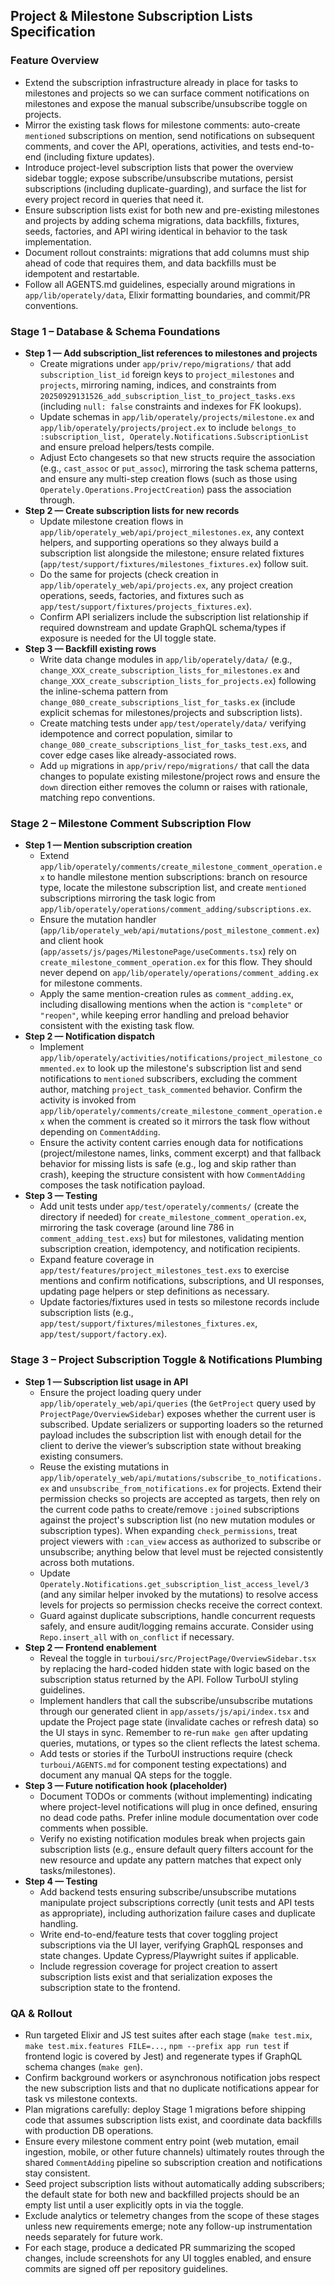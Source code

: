 ## Project & Milestone Subscription Lists Specification

### Feature Overview
- Extend the subscription infrastructure already in place for tasks to milestones and projects so we can surface comment notifications on milestones and expose the manual subscribe/unsubscribe toggle on projects.
- Mirror the existing task flows for milestone comments: auto-create `mentioned` subscriptions on mention, send notifications on subsequent comments, and cover the API, operations, activities, and tests end-to-end (including fixture updates).
- Introduce project-level subscription lists that power the overview sidebar toggle; expose subscribe/unsubscribe mutations, persist subscriptions (including duplicate-guarding), and surface the list for every project record in queries that need it.
- Ensure subscription lists exist for both new and pre-existing milestones and projects by adding schema migrations, data backfills, fixtures, seeds, factories, and API wiring identical in behavior to the task implementation.
- Document rollout constraints: migrations that add columns must ship ahead of code that requires them, and data backfills must be idempotent and restartable.
- Follow all AGENTS.md guidelines, especially around migrations in `app/lib/operately/data`, Elixir formatting boundaries, and commit/PR conventions.

### Stage 1 – Database & Schema Foundations
- **Step 1 — Add subscription_list references to milestones and projects**
  - Create migrations under `app/priv/repo/migrations/` that add `subscription_list_id` foreign keys to `project_milestones` and `projects`, mirroring naming, indices, and constraints from `20250929131526_add_subscription_list_to_project_tasks.exs` (including `null: false` constraints and indexes for FK lookups).
  - Update schemas in `app/lib/operately/projects/milestone.ex` and `app/lib/operately/projects/project.ex` to include `belongs_to :subscription_list, Operately.Notifications.SubscriptionList` and ensure preload helpers/tests compile.
  - Adjust Ecto changesets so that new structs require the association (e.g., `cast_assoc` or `put_assoc`), mirroring the task schema patterns, and ensure any multi-step creation flows (such as those using `Operately.Operations.ProjectCreation`) pass the association through.
- **Step 2 — Create subscription lists for new records**
  - Update milestone creation flows in `app/lib/operately_web/api/project_milestones.ex`, any context helpers, and supporting operations so they always build a subscription list alongside the milestone; ensure related fixtures (`app/test/support/fixtures/milestones_fixtures.ex`) follow suit.
  - Do the same for projects (check creation in `app/lib/operately_web/api/projects.ex`, any project creation operations, seeds, factories, and fixtures such as `app/test/support/fixtures/projects_fixtures.ex`).
  - Confirm API serializers include the subscription list relationship if required downstream and update GraphQL schema/types if exposure is needed for the UI toggle state.
- **Step 3 — Backfill existing rows**
  - Write data change modules in `app/lib/operately/data/` (e.g., `change_XXX_create_subscription_lists_for_milestones.ex` and `change_XXX_create_subscription_lists_for_projects.ex`) following the inline-schema pattern from `change_080_create_subscriptions_list_for_tasks.ex` (include explicit schemas for milestones/projects and subscription lists).
  - Create matching tests under `app/test/operately/data/` verifying idempotence and correct population, similar to `change_080_create_subscriptions_list_for_tasks_test.exs`, and cover edge cases like already-associated rows.
  - Add `up` migrations in `app/priv/repo/migrations/` that call the data changes to populate existing milestone/project rows and ensure the `down` direction either removes the column or raises with rationale, matching repo conventions.

### Stage 2 – Milestone Comment Subscription Flow
- **Step 1 — Mention subscription creation**
  - Extend `app/lib/operately/comments/create_milestone_comment_operation.ex` to handle milestone mention subscriptions: branch on resource type, locate the milestone subscription list, and create `mentioned` subscriptions mirroring the task logic from `app/lib/operately/operations/comment_adding/subscriptions.ex`.
  - Ensure the mutation handler (`app/lib/operately_web/api/mutations/post_milestone_comment.ex`) and client hook (`app/assets/js/pages/MilestonePage/useComments.tsx`) rely on `create_milestone_comment_operation.ex` for this flow. They should never depend on `app/lib/operately/operations/comment_adding.ex` for milestone comments.
  - Apply the same mention-creation rules as `comment_adding.ex`, including disallowing mentions when the action is `"complete"` or `"reopen"`, while keeping error handling and preload behavior consistent with the existing task flow.
- **Step 2 — Notification dispatch**
  - Implement `app/lib/operately/activities/notifications/project_milestone_commented.ex` to look up the milestone's subscription list and send notifications to `mentioned` subscribers, excluding the comment author, matching `project_task_commented` behavior. Confirm the activity is invoked from `app/lib/operately/comments/create_milestone_comment_operation.ex` when the comment is created so it mirrors the task flow without depending on `CommentAdding`.
  - Ensure the activity content carries enough data for notifications (project/milestone names, links, comment excerpt) and that fallback behavior for missing lists is safe (e.g., log and skip rather than crash), keeping the structure consistent with how `CommentAdding` composes the task notification payload.
- **Step 3 — Testing**
  - Add unit tests under `app/test/operately/comments/` (create the directory if needed) for `create_milestone_comment_operation.ex`, mirroring the task coverage (around line 786 in `comment_adding_test.exs`) but for milestones, validating mention subscription creation, idempotency, and notification recipients.
  - Expand feature coverage in `app/test/features/project_milestones_test.exs` to exercise mentions and confirm notifications, subscriptions, and UI responses, updating page helpers or step definitions as necessary.
  - Update factories/fixtures used in tests so milestone records include subscription lists (e.g., `app/test/support/fixtures/milestones_fixtures.ex`, `app/test/support/factory.ex`).

### Stage 3 – Project Subscription Toggle & Notifications Plumbing
- **Step 1 — Subscription list usage in API**
  - Ensure the project loading query under `app/lib/operately_web/api/queries` (the `GetProject` query used by `ProjectPage/OverviewSidebar`) exposes whether the current user is subscribed. Update serializers or supporting loaders so the returned payload includes the subscription list with enough detail for the client to derive the viewer’s subscription state without breaking existing consumers.
  - Reuse the existing mutations in `app/lib/operately_web/api/mutations/subscribe_to_notifications.ex` and `unsubscribe_from_notifications.ex` for projects. Extend their permission checks so projects are accepted as targets, then rely on the current code paths to create/remove `:joined` subscriptions against the project's subscription list (no new mutation modules or subscription types). When expanding `check_permissions`, treat project viewers with `:can_view` access as authorized to subscribe or unsubscribe; anything below that level must be rejected consistently across both mutations.
  - Update `Operately.Notifications.get_subscription_list_access_level/3` (and any similar helper invoked by the mutations) to resolve access levels for projects so permission checks receive the correct context.
  - Guard against duplicate subscriptions, handle concurrent requests safely, and ensure audit/logging remains accurate. Consider using `Repo.insert_all` with `on_conflict` if necessary.
- **Step 2 — Frontend enablement**
  - Reveal the toggle in `turboui/src/ProjectPage/OverviewSidebar.tsx` by replacing the hard-coded hidden state with logic based on the subscription status returned by the API. Follow TurboUI styling guidelines.
  - Implement handlers that call the subscribe/unsubscribe mutations through our generated client in `app/assets/js/api/index.tsx` and update the Project page state (invalidate caches or refresh data) so the UI stays in sync. Remember to re-run `make gen` after updating queries, mutations, or types so the client reflects the latest schema.
  - Add tests or stories if the TurboUI instructions require (check `turboui/AGENTS.md` for component testing expectations) and document any manual QA steps for the toggle.
- **Step 3 — Future notification hook (placeholder)**
  - Document TODOs or comments (without implementing) indicating where project-level notifications will plug in once defined, ensuring no dead code paths. Prefer inline module documentation over code comments when possible.
  - Verify no existing notification modules break when projects gain subscription lists (e.g., ensure default query filters account for the new resource and update any pattern matches that expect only tasks/milestones).
- **Step 4 — Testing**
  - Add backend tests ensuring subscribe/unsubscribe mutations manipulate project subscriptions correctly (unit tests and API tests as appropriate), including authorization failure cases and duplicate handling.
  - Write end-to-end/feature tests that cover toggling project subscriptions via the UI layer, verifying GraphQL responses and state changes. Update Cypress/Playwright suites if applicable.
  - Include regression coverage for project creation to assert subscription lists exist and that serialization exposes the subscription state to the frontend.

### QA & Rollout
- Run targeted Elixir and JS test suites after each stage (`make test.mix`, `make test.mix.features FILE=...`, `npm --prefix app run test` if frontend logic is covered by Jest) and regenerate types if GraphQL schema changes (`make gen`).
- Confirm background workers or asynchronous notification jobs respect the new subscription lists and that no duplicate notifications appear for task vs milestone contexts.
- Plan migrations carefully: deploy Stage 1 migrations before shipping code that assumes subscription lists exist, and coordinate data backfills with production DB operations.
- Ensure every milestone comment entry point (web mutation, email ingestion, mobile, or other future channels) ultimately routes through the shared `CommentAdding` pipeline so subscription creation and notifications stay consistent.
- Seed project subscription lists without automatically adding subscribers; the default state for both new and backfilled projects should be an empty list until a user explicitly opts in via the toggle.
- Exclude analytics or telemetry changes from the scope of these stages unless new requirements emerge; note any follow-up instrumentation needs separately for future work.
- For each stage, produce a dedicated PR summarizing the scoped changes, include screenshots for any UI toggles enabled, and ensure commits are signed off per repository guidelines.

